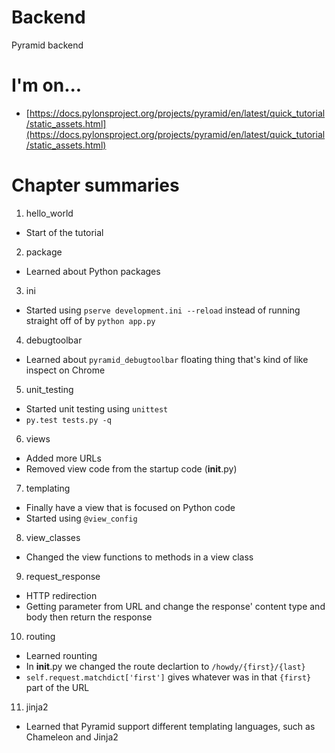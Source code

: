 # Backend
Pyramid backend

# I'm on...
- [https://docs.pylonsproject.org/projects/pyramid/en/latest/quick_tutorial/static_assets.html](https://docs.pylonsproject.org/projects/pyramid/en/latest/quick_tutorial/static_assets.html)

# Chapter summaries
1. hello_world
- Start of the tutorial

2. package
- Learned about Python packages

3. ini
- Started using `pserve development.ini --reload` instead of running straight off of by `python app.py`

4. debugtoolbar
- Learned about `pyramid_debugtoolbar` floating thing that's kind of like inspect on Chrome

5. unit_testing
- Started unit testing using `unittest`
- `py.test tests.py -q`

6. views
- Added more URLs
- Removed view code from the startup code (__init__.py)

7. templating
- Finally have a view that is focused on Python code
- Started using `@view_config`

8. view_classes
- Changed the view functions to methods in a view class

9. request_response
- HTTP redirection
- Getting parameter from URL and change the response' content type and body then return the response

10. routing
- Learned rounting
- In __init__.py we changed the route declartion to `/howdy/{first}/{last}`
- `self.request.matchdict['first']` gives whatever was in that `{first}` part of the URL

11. jinja2
- Learned that Pyramid support different templating languages, such as Chameleon and Jinja2
